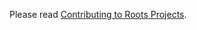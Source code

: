 Please read [Contributing to Roots Projects](https://github.com/roots/guidelines/blob/master/CONTRIBUTING.md).
